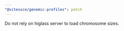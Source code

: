 ```yaml
---
"@vitessce/genomic-profiles": patch
---
```


Do not rely on higlass server to load chromosome sizes.
